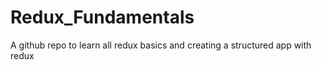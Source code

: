# Redux_Fundamentals
A github repo to learn all redux basics and creating a structured app with redux
